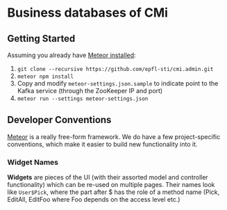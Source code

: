 # Business databases of CMi

## Getting Started

Assuming you already have [Meteor installed](https://www.meteor.com/install):

1. `git clone --recursive https://github.com/epfl-sti/cmi.admin.git`
2. `meteor npm install`
3. Copy and modify `meteor-settings.json.sample` to indicate point to the
Kafka service (through the ZooKeeper IP and port)
4. `meteor run --settings meteor-settings.json`

## Developer Conventions

[Meteor](https://www.meteor.com/) is a really free-form framework. We
do have a few project-specific conventions, which make it easier to
build new functionality into it.

### Widget Names

**Widgets** are pieces of the UI (with their assorted model and
controller functionality) which can be re-used on multiple pages.
Their names look like `User$Pick`, where the part after $ has the role
of a method name (Pick, EditAll, EditFoo where Foo depends on the
access level etc.)
